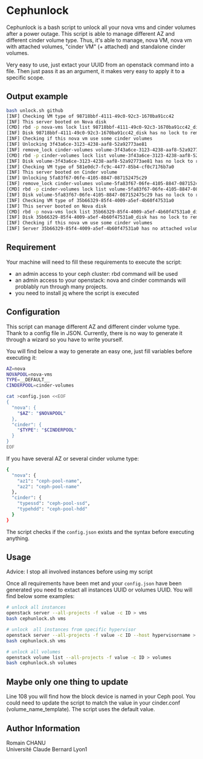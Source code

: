 Cephunlock
============

Cephunlock is a bash script to unlock all your nova vms and cinder volumes after
a power outage. This script is able to manage different AZ and different
cinder volume type. Thus, it's able to manage, nova VM, nova vm with
attached volumes, "cinder VM" (+ attached) and standalone cinder volumes.

Very easy to use, just extact your UUID from an openstack command into a file.
Then just pass it as an argument, it makes very easy to apply it
to a specific scope.



Output example
-------------

```bash
bash unlock.sh github
[INF] Checking VM type of 98718bbf-4111-49c0-92c3-1670ba91cc42
[INF] This server booted on Nova disk
[CMD] rbd -p nova-vms lock list 98718bbf-4111-49c0-92c3-1670ba91cc42_disk
[INF] Disk 98718bbf-4111-49c0-92c3-1670ba91cc42_disk has no lock to remove
[INF] Checking if this nova vm use some cinder volumes
[INF] Unlocking 3f43a6ce-3123-4238-aaf8-52a92773ae81
[INF] remove_lock cinder-volumes volume-3f43a6ce-3123-4238-aaf8-52a92773ae81
[CMD] rbd -p cinder-volumes lock list volume-3f43a6ce-3123-4238-aaf8-52a92773ae81
[INF] Disk volume-3f43a6ce-3123-4238-aaf8-52a92773ae81 has no lock to remove
[INF] Checking VM type of 581e0dc7-fc9c-4477-85b4-cf0c7176b7a0
[INF] This server booted on Cinder volume
[INF] Unlocking 5fa83f67-06fe-4105-8847-087152475c29
[INF] remove_lock cinder-volumes volume-5fa83f67-06fe-4105-8847-087152475c29
[CMD] rbd -p cinder-volumes lock list volume-5fa83f67-06fe-4105-8847-087152475c29
[INF] Disk volume-5fa83f67-06fe-4105-8847-087152475c29 has no lock to remove
[INF] Checking VM type of 35b66329-85f4-4009-a5ef-4b60f47531a0
[INF] This server booted on Nova disk
[CMD] rbd -p nova-vms lock list 35b66329-85f4-4009-a5ef-4b60f47531a0_disk
[INF] Disk 35b66329-85f4-4009-a5ef-4b60f47531a0_disk has no lock to remove
[INF] Checking if this nova vm use some cinder volumes
[INF] Server 35b66329-85f4-4009-a5ef-4b60f47531a0 has no attached volumes
```



Requirement
-------------

Your machine will need to fill these requirements to execute the script:

- an admin access to your ceph cluster: rbd command will be used
- an admin access to your openstack: nova and cinder commands will problably run through many projects.
- you need to install jq where the script is executed


Configuration
-------------

This script can manage different AZ and different cinder volume type. Thank to a config
file in JSON. Currently, there is no way to generate it through a wizard so you have to
write yourself.

You will find below a way to generate an easy one,
just fill variables before executing it:

```bash
AZ=nova
NOVAPOOL=nova-vms
TYPE=__DEFAULT__
CINDERPOOL=cinder-volumes

cat >config.json <<EOF
{
  "nova": {
    "$AZ": "$NOVAPOOL"
  },
  "cinder": {
    "$TYPE": "$CINDERPOOL"
  }
}
EOF

```

If you have several AZ or several cinder volume type:

```bash
{
  "nova": {
    "az1": "ceph-pool-name",
    "az2": "ceph-pool-name"
  },
  "cinder": {
    "typessd": "ceph-pool-ssd",
    "typehdd": "ceph-pool-hdd"
  }
}

```

The script checks if the `config.json` exists and the syntax
before executing anything.

Usage
-------------

Advice: I stop all involved instances before using my script

Once all requirements have been met and your `config.json` have been generated
you need to extact all instances UUID or volumes UUID. You will find
below some examples:

```bash
# unlock all instances
openstack server --all-projects -f value -c ID > vms
bash cephunlock.sh vms

# unlock  all instances from specific hypervisor
openstack server --all-projects -f value -c ID --host hypervisorname > vms
bash cephunlock.sh vms

# unlock all volumes
openstack volume list --all-projects -f value -c ID > volumes
bash cephunlock.sh volumes
```

Maybe only one thing to update
-------------
Line 108 you will find how the block device is named in your Ceph pool.
You could need to update the script to match the value in your cinder.conf (volume_name_template).
The script uses the default value.


Author Information
------
Romain CHANU  
Université Claude Bernard Lyon1
